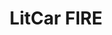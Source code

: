 ---
layout: default
category: bts
tags: ["led","litcar"]
video: "https://player.vimeo.com/video/194249198?badge=0&amp;autopause=0&amp;player_id=0&amp;app_id=72231"
title: "LitCar FIRE"
thumbnail: "https://i.vimeocdn.com/video/606157238_295x166.jpg?r=pad"
---